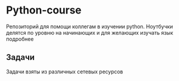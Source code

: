 # Python-course

Репозиторий для помощи коллегам в изучении python. Ноутбучки делятся по уровню на начинающих и для желающих изучать язык подробнее

## Задачи
Задачи взяты из различных сетевых ресурсов
